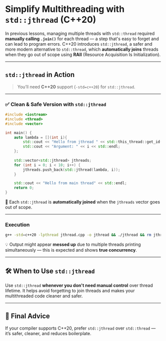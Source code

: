 # Simplify Multithreading with `std::jthread` (C++20)

In previous lessons, managing multiple threads with `std::thread` required **manually calling `.join()`** for each thread — a step that's easy to forget and can lead to program errors. C++20 introduces `std::jthread`, a safer and more modern alternative to `std::thread`, which **automatically joins** threads when they go out of scope using **RAII** (Resource Acquisition Is Initialization).

---

## `std::jthread` in Action

> You’ll need **C++20** support (`-std=c++20`) for `std::jthread`.

---

### ✅ Clean & Safe Version with `std::jthread`

```cpp
#include <iostream>
#include <thread>
#include <vector>

int main() {
    auto lambda = [](int i){
        std::cout << "Hello from jthread " << std::this_thread::get_id() << std::endl;
        std::cout << "Argument: " << i << std::endl;
    };
    
    std::vector<std::jthread> jthreads;
    for (int i = 0; i < 10; i++) {
        jthreads.push_back(std::jthread(lambda, i));
    }

    std::cout << "Hello from main thread" << std::endl;
    return 0;
}
```

🎯 Each `std::jthread` is **automatically joined** when the `jthreads` vector goes out of scope.

---

### Execution

```bash
g++ -std=c++20 -lpthread jthread.cpp -o jthread && ./jthread && rm jthread
```

💡 Output might appear **messed up** due to multiple threads printing simultaneously — this is expected and shows **true concurrency**.

---

## 🛠 When to Use `std::jthread`

Use `std::jthread` **whenever you don't need manual control** over thread lifetime. It helps avoid forgetting to join threads and makes your multithreaded code cleaner and safer.

---

## 👑 Final Advice

If your compiler supports C++20, prefer `std::jthread` over `std::thread` — it’s safer, cleaner, and reduces boilerplate.
